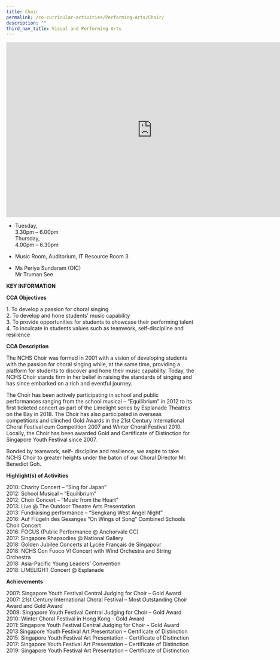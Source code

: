 ```yaml
---
title: Choir
permalink: /co-curricular-activities/Performing-Arts/Choir/
description: ""
third_nav_title: Visual and Performing Arts
---
```

<iframe allowfullscreen="true" height="467" width="780" frameborder="0" src="https://docs.google.com/presentation/d/e/2PACX-1vTcn0_OHwrDxluXvzk9d6liIoy17TNWL91wZdwyT9wvoT5dS1-7NK8KcDkQjvqim8aWanGzVf4Klfuu/embed?start=true&amp;loop=true&amp;delayms=5000"></iframe>

*   Tuesday,  
    3.30pm – 6.00pm  
    Thursday,  
    4.00pm – 6.30pm  
    
*   Music Room, Auditorium, IT Resource Room 3

*   Ms Periya Sundaram (OIC)<br>Mr Truman See

**KEY INFORMATION**

**CCA Objectives**

1\. To develop a passion for choral singing<br>
2\. To develop and hone students’ music capability<br>
3\. To provide opportunities for students to showcase their performing talent<br>
4\. To inculcate in students values such as teamwork, self-discipline and resilience

**CCA Description**

The NCHS Choir was formed in 2001 with a vision of developing students with the passion for choral singing while, at the same time, providing a platform for students to discover and hone their music capability. Today, the NCHS Choir stands firm in her belief in raising the standards of singing and has since embarked on a rich and eventful journey.

 

The Choir has been actively participating in school and public performances ranging from the school musical – “Equilibrium” in 2012 to its first ticketed concert as part of the Limelight series by Esplanade Theatres on the Bay in 2018. The Choir has also participated in overseas competitions and clinched Gold Awards in the 21st Century International Choral Festival cum Competition 2007 and Winter Choral Festival 2010. Locally, the Choir has been awarded Gold and Certificate of Distinction for Singapore Youth Festival since 2007.

  

Bonded by teamwork, self- discipline and resilience, we aspire to take NCHS Choir to greater heights under the baton of our Choral Director Mr. Benedict Goh.

**Highlight(s) of Activities**

2010: Charity Concert – “Sing for Japan”<br>
2012: School Musical – “Equilibrium”<br>
2012: Choir Concert – “Music from the Heart”<br>
2013: Live @ The Outdoor Theatre Arts Presentation<br>
2013: Fundraising performance – “Sengkang West Angel Night”<br>
2016: Auf Flügeln des Gesanges “On Wings of Song” Combined Schools Choir Concert<br>
2016: FOCUS (Public Performance @ Anchorvale CC)<br>
2017: Singapore Rhapsodies @ National Gallery<br>
2018: Golden Jubilee Concerts at Lycée Français de Singapour<br>
2018: NCHS Con Fuoco VI Concert with Wind Orchestra and String Orchestra<br>
2018: Asia-Pacific Young Leaders’ Convention<br>
2018: LIMELIGHT Concert @ Esplanade

**Achievements**


2007: Singapore Youth Festival Central Judging for Choir – Gold Award<br>
2007: 21st Century International Choral Festival – Most Outstanding Choir Award and Gold Award<br>
2009: Singapore Youth Festival Central Judging for Choir – Gold Award<br>
2010: Winter Choral Festival in Hong Kong – Gold Award<br>
2011: Singapore Youth Festival Central Judging for Choir – Gold Award<br>
2013:Singapore Youth Festival Art Presentation – Certificate of Distinction<br>
2015: Singapore Youth Festival Art Presentation – Certificate of Distinction<br>
2017: Singapore Youth Festival Art Presentation – Certificate of Distinction<br>
2019: Singapore Youth Festival Art Presentation – Certificate of Distinction<br>